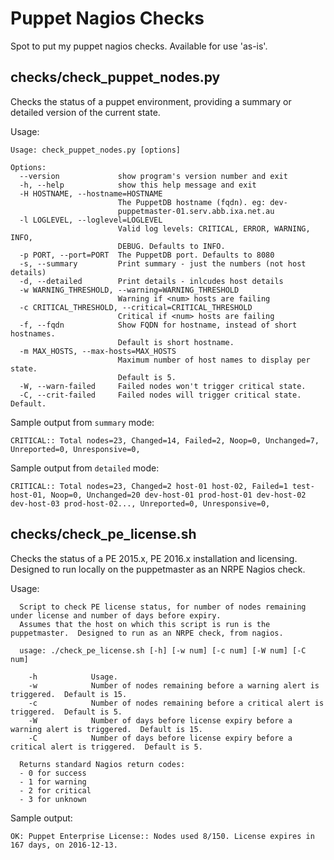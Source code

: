 # Puppet Nagios Checks

Spot to put my puppet nagios checks.  Available for use 'as-is'.

## checks/check_puppet_nodes.py

Checks the status of a puppet environment, providing a summary or detailed version of the current state.

Usage:
```
Usage: check_puppet_nodes.py [options]

Options:
  --version             show program's version number and exit
  -h, --help            show this help message and exit
  -H HOSTNAME, --hostname=HOSTNAME
                        The PuppetDB hostname (fqdn). eg: dev-
                        puppetmaster-01.serv.abb.ixa.net.au
  -l LOGLEVEL, --loglevel=LOGLEVEL
                        Valid log levels: CRITICAL, ERROR, WARNING, INFO,
                        DEBUG. Defaults to INFO.
  -p PORT, --port=PORT  The PuppetDB port. Defaults to 8080
  -s, --summary         Print summary - just the numbers (not host details)
  -d, --detailed        Print details - inlcudes host details
  -w WARNING_THRESHOLD, --warning=WARNING_THRESHOLD
                        Warning if <num> hosts are failing
  -c CRITICAL_THRESHOLD, --critical=CRITICAL_THRESHOLD
                        Critical if <num> hosts are failing
  -f, --fqdn            Show FQDN for hostname, instead of short hostnames.
                        Default is short hostname.
  -m MAX_HOSTS, --max-hosts=MAX_HOSTS
                        Maximum number of host names to display per state.
                        Default is 5.
  -W, --warn-failed     Failed nodes won't trigger critical state.
  -C, --crit-failed     Failed nodes will trigger critical state. Default.
```

Sample output from `summary` mode:
```
CRITICAL:: Total nodes=23, Changed=14, Failed=2, Noop=0, Unchanged=7, Unreported=0, Unresponsive=0,
```


Sample output from `detailed` mode:
```
CRITICAL:: Total nodes=23, Changed=2 host-01 host-02, Failed=1 test-host-01, Noop=0, Unchanged=20 dev-host-01 prod-host-01 dev-host-02 dev-host-03 prod-host-02..., Unreported=0, Unresponsive=0,
```

## checks/check_pe_license.sh

Checks the status of  a PE 2015.x, PE 2016.x installation and licensing.  Designed to run locally on the puppetmaster as an NRPE Nagios check.

Usage:
```
  Script to check PE license status, for number of nodes remaining under license and number of days before expiry.
  Assumes that the host on which this script is run is the puppetmaster.  Designed to run as an NRPE check, from nagios.

  usage: ./check_pe_license.sh [-h] [-w num] [-c num] [-W num] [-C num]

    -h            Usage.
    -w            Number of nodes remaining before a warning alert is triggered.  Default is 15.
    -c            Number of nodes remaining before a critical alert is triggered.  Default is 5.
    -W            Number of days before license expiry before a warning alert is triggered.  Default is 15.
    -C            Number of days before license expiry before a critical alert is triggered.  Default is 5.

  Returns standard Nagios return codes:
  - 0 for success
  - 1 for warning
  - 2 for critical
  - 3 for unknown
```

Sample output:
```
OK: Puppet Enterprise License:: Nodes used 8/150. License expires in 167 days, on 2016-12-13.
```

